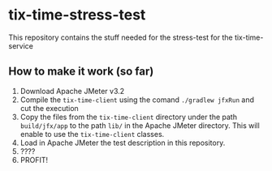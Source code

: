 # tix-time-stress-test
This repository contains the stuff needed for the stress-test for the tix-time-service

## How to make it work (so far)

1. Download Apache JMeter v3.2
2. Compile the `tix-time-client` using the comand `./gradlew jfxRun` and cut the execution
3. Copy the files from the `tix-time-client` directory under the path `build/jfx/app` to the path `lib/` in the Apache JMeter directory. This will enable to use the `tix-time-client` classes.
4. Load in Apache JMeter the test description in this repository.
5. ????
6. PROFIT!

